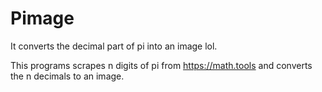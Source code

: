 # Pimage
It converts the decimal part of pi into an image lol.

This programs scrapes n digits of pi from https://math.tools and converts the n decimals to an image.
